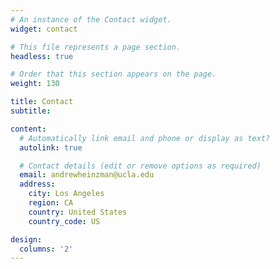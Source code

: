 ```yaml
---
# An instance of the Contact widget.
widget: contact

# This file represents a page section.
headless: true

# Order that this section appears on the page.
weight: 130

title: Contact
subtitle:

content:
  # Automatically link email and phone or display as text?
  autolink: true

  # Contact details (edit or remove options as required)
  email: andrewheinzman@ucla.edu
  address:
    city: Los Angeles
    region: CA
    country: United States
    country_code: US

design:
  columns: '2'
---
```

